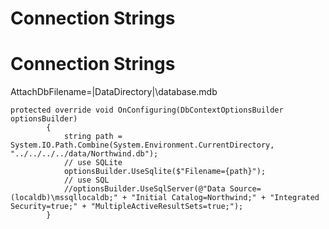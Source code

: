 # Connection Strings

# Connection Strings

AttachDbFilename=|DataDirectory|\database.mdb

```
protected override void OnConfiguring(DbContextOptionsBuilder optionsBuilder)
        {
            string path = System.IO.Path.Combine(System.Environment.CurrentDirectory, "../../../../data/Northwind.db");
            // use SQLite
            optionsBuilder.UseSqlite($"Filename={path}");
            // use SQL
            //optionsBuilder.UseSqlServer(@"Data Source=(localdb)\mssqllocaldb;" + "Initial Catalog=Northwind;" + "Integrated Security=true;" + "MultipleActiveResultSets=true;");
        }
```